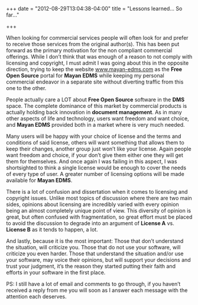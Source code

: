 +++
date = "2012-08-29T13:04:38-04:00"
title = "Lessons learned… So far…"

+++

When looking for commercial services people will often look for and prefer to
receive those services from the original author(s). This has been put forward
as the primary motivation for the non compliant commercial offerings. While
I don’t think that was enough of a reason to not comply with licensing and
copyright, I must admit I was going about this in the opposite direction,
trying to keep the website www.mayan-edms.com as the **Free Open Source**
portal for **Mayan EDMS** while keeping my personal commercial endeavor in a separate site without diverting traffic from this one to the other.

People actually care a LOT about **Free Open Source** software in the **DMS** space. The complete dominance of this market by commercial products is actually holding back innovation in **document management**. As in many other aspects of life and technology, users want freedom and want choice, and **Mayan EDMS** provided both in a market where is very much needed.

Many users will be happy with your choice of license and the terms and conditions of said license, others will want something that allows them to keep their changes, another group just won’t like your license. Again people want freedom and choice, if your don’t give them either one they will get them for themselves. And once again I was failing in this aspect, I was shortsighted to think a single license would be enough to cover the needs of every type of user. A greater number of licensing options will be made available for **Mayan EDMS**.

There is a lot of confusion and dissertation when it comes to licensing and copyright issues. Unlike most topics of discussion where there are two main sides, opinions about licensing are incredibly varied with every opinion being an almost completely unique point of view. This diversity of opinion is great, but often confused with fragmentation, so great effort must be placed to avoid the discussion to degrade into an argument of **License A** vs. **License B** as it tends to happen, a lot.

And lastly, because it is the most important: Those that don’t understand the situation, will criticize you. Those that do not use your software, will criticize you even harder. Those that understand the situation and/or use your software, may voice their opinions, but will support your decisions and trust your judgment, it’s the reason they started putting their faith and efforts in your software in the first place.

PS: I still have a lot of email and comments to go through, if you haven’t received a reply from me you will soon as I answer each message with the attention each deserves.
